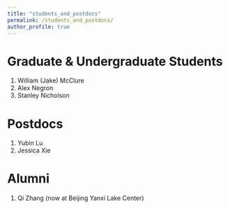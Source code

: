 ```yaml
---
title: "students_and_postdocs"
permalink: /students_and_postdocs/
author_profile: true
---
```


Graduate & Undergraduate Students
======
1. William (Jake) McClure 
1. Alex Negron 
1. Stanley Nicholson


Postdocs
======
1. Yubin Lu
1. Jessica Xie

Alumni
======
1. Qi Zhang (now at Beijing Yanxi Lake Center)